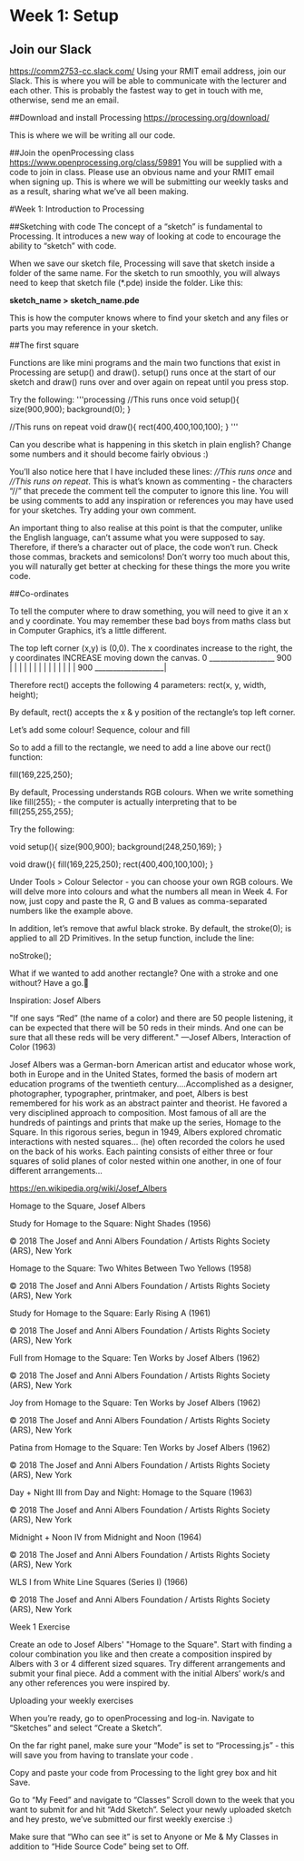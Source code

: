# Week 1: Setup

## Join our Slack
https://comm2753-cc.slack.com/
Using your RMIT email address, join our Slack. This is where you will be able to communicate with the lecturer and each other. This is probably the fastest way to get in touch with me, otherwise, send me an email.

##Download and install Processing 
https://processing.org/download/

This is where we will be writing all our code.

##Join the openProcessing class
https://www.openprocessing.org/class/59891
You will be supplied with a code to join in class. Please use an obvious name and your RMIT email when signing up.
This is where we will be submitting our weekly tasks and as a result, sharing what we’ve all been making.

#Week 1: Introduction to Processing

##Sketching with code
The concept of a “sketch” is fundamental to Processing. It introduces a new way of looking at code to encourage the ability to “sketch” with code. 

When we save our sketch file, Processing will save that sketch inside a folder of the same name. For the sketch to run smoothly, you will always need to keep that sketch file (*.pde) inside the folder. Like this:

**sketch_name > sketch_name.pde**

This is how the computer knows where to find your sketch and any files or parts you may reference in your sketch.

##The first square

Functions are like mini programs and the main two functions that exist in Processing are setup() and draw(). setup() runs once at the start of our sketch and draw() runs over and over again on repeat until you press stop. 

Try the following:
'''processing
//This runs once
void setup(){
  size(900,900);
  background(0);
}

//This runs on repeat
void draw(){
  rect(400,400,100,100);
}
'''

Can you describe what is happening in this sketch in plain english?
Change some numbers and it should become fairly obvious :)

You’ll also notice here that I have included these lines: _//This runs once_ and _//This runs on repeat_. This is what’s known as commenting - the characters “//” that precede the comment tell the computer to ignore this line. You will be using comments to add any inspiration or references you may have used for your sketches.
Try adding your own comment.

An important thing to also realise at this point is that the computer, unlike the English language, can’t assume what you were supposed to say. Therefore, if there’s a character out of place, the code won’t run. Check those commas, brackets and semicolons! Don’t worry too much about this, you will naturally get better at checking for these things the more you write code.

##Co-ordinates

To tell the computer where to draw something, you will need to give it an x and y coordinate. You may remember these bad boys from maths class but in Computer Graphics, it’s a little different. 

The top left corner (x,y) is (0,0). The x coordinates increase to the right, the y coordinates INCREASE moving down the canvas.
 0 __________________ 900
|                      |
|                      |
|                      |
|                      |
|                      |
|                      |
|                      |
900 ___________________|

Therefore rect() accepts the following 4 parameters:
rect(x, y, width, height);

By default, rect() accepts the x & y position of the rectangle’s top left corner.

Let’s add some colour!
Sequence, colour and fill

So to add a fill to the rectangle, we need to add a line above our rect() function:

fill(169,225,250);

By default, Processing understands RGB colours. When we write something like fill(255); - the computer is actually interpreting that to be fill(255,255,255); 

Try the following:



void setup(){
  size(900,900);
  background(248,250,169);
}

void draw(){
  fill(169,225,250);
  rect(400,400,100,100);
}



Under Tools > Colour Selector - you can choose your own RGB colours. We will delve more into colours and what the numbers all mean in Week 4. For now, just copy and paste the R, G and B values as comma-separated numbers like the example above.

In addition, let’s remove that awful black stroke. By default, the stroke(0); is applied to all 2D Primitives. In the setup function, include the line:

noStroke();

What if we wanted to add another rectangle? One with a stroke and one without? Have a go.

Inspiration: Josef Albers



"If one says “Red” (the name of a color) and there are 50 people listening, it can be expected that there will be 50 reds in their minds. And one can be sure that all these reds will be very different." 
—Josef Albers, Interaction of Color (1963)


Josef Albers was a German-born American artist and educator whose work, both in Europe and in the United States, formed the basis of modern art education programs of the twentieth century....Accomplished as a designer, photographer, typographer, printmaker, and poet, Albers is best remembered for his work as an abstract painter and theorist. He favored a very disciplined approach to composition. Most famous of all are the hundreds of paintings and prints that make up the series, Homage to the Square. In this rigorous series, begun in 1949, Albers explored chromatic interactions with nested squares… (he) often recorded the colors he used on the back of his works. Each painting consists of either three or four squares of solid planes of color nested within one another, in one of four different arrangements…

https://en.wikipedia.org/wiki/Josef_Albers

Homage to the Square, Josef Albers



Study for Homage to the Square: Night Shades (1956)


© 2018 The Josef and Anni Albers Foundation / Artists Rights Society (ARS), New York


Homage to the Square: Two Whites Between Two Yellows (1958)

© 2018 The Josef and Anni Albers Foundation / Artists Rights Society (ARS), New York


Study for Homage to the Square: Early Rising A (1961)

© 2018 The Josef and Anni Albers Foundation / Artists Rights Society (ARS), New York


Full from Homage to the Square: Ten Works by Josef Albers (1962)

© 2018 The Josef and Anni Albers Foundation / Artists Rights Society (ARS), New York




Joy from Homage to the Square: Ten Works by Josef Albers (1962)

© 2018 The Josef and Anni Albers Foundation / Artists Rights Society (ARS), New York




Patina from Homage to the Square: Ten Works by Josef Albers (1962)

© 2018 The Josef and Anni Albers Foundation / Artists Rights Society (ARS), New York




Day + Night III from Day and Night: Homage to the Square (1963)

© 2018 The Josef and Anni Albers Foundation / Artists Rights Society (ARS), New York




Midnight + Noon IV from Midnight and Noon (1964)

© 2018 The Josef and Anni Albers Foundation / Artists Rights Society (ARS), New York


WLS I from White Line Squares (Series I) (1966)

© 2018 The Josef and Anni Albers Foundation / Artists Rights Society (ARS), New York



Week 1 Exercise

Create an ode to Josef Albers' "Homage to the Square". Start with finding a colour combination you like and then create a composition inspired by Albers with 3 or 4 different sized squares. Try different arrangements and submit your final piece. Add a comment with the initial Albers’ work/s and any other references you were inspired by.


Uploading your weekly exercises

When you’re ready, go to openProcessing and log-in.
Navigate to “Sketches” and select “Create a Sketch”. 



On the far right panel, make sure your “Mode” is set to “Processing.js” - this will save you from having to translate your code .

Copy and paste your code from Processing to the light grey box and hit Save.



Go to “My Feed” and navigate to “Classes”
Scroll down to the week that you want to submit for and hit “Add Sketch”. Select your newly uploaded sketch and hey presto, we’ve submitted our first weekly exercise :)

Make sure that “Who can see it” is set to Anyone or Me & My Classes in addition to “Hide Source Code” being set to Off.
 
